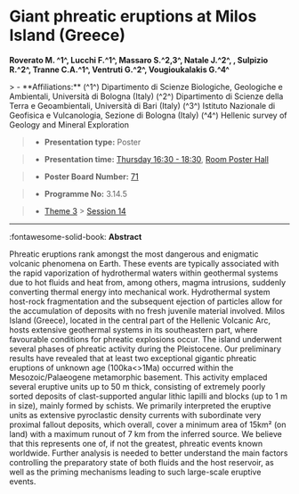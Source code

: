 # Giant phreatic eruptions at Milos Island (Greece)

**Roverato M. ^1^, Lucchi F.^1^, Massaro S.^2,3^, Natale J.^2^, , Sulpizio R.^2^, Tranne C.A.^1^, Ventruti G.^2^, Vougioukalakis G.^4^**

<!-- more -->> - **Affiliations:** (^1^) Dipartimento di Scienze Biologiche, Geologiche e Ambientali, Università di Bologna (Italy) (^2^) Dipartimento di Scienze della Terra e Geoambientali, Università di Bari (Italy) (^3^) Istituto Nazionale di Geofisica e Vulcanologia, Sezione di Bologna (Italy) (^4^) Hellenic survey of Geology and Mineral Exploration 

> - **Presentation type:** Poster

> - **Presentation time:** [Thursday 16:30 - 18:30](../sessions_comparison.md#__tabbed_3_6), [Room Poster Hall](../maps_venue.md#__tabbed_1_1)

> - **Poster Board Number:** [71](../map_poster_boards.md#thursday)

> - **Programme No:** 3.14.5

> - [Theme 3](../theme3.md) > [Session 14](../sessions/session-3-14.md)

--- 

:fontawesome-solid-book: **Abstract**

Phreatic eruptions rank amongst the most dangerous and enigmatic volcanic phenomena on Earth. These events are typically associated with the rapid vaporization of hydrothermal waters within geothermal systems due to hot fluids and heat from, among others, magma intrusions, suddenly converting thermal energy into mechanical work. Hydrothermal system host-rock fragmentation and the subsequent ejection of particles allow for the accumulation of deposits with no fresh juvenile material involved. Milos Island (Greece), located in the central part of the Hellenic Volcanic Arc, hosts extensive geothermal systems in its southeastern part, where favourable conditions for phreatic explosions occur. The island underwent several phases of phreatic activity during the Pleistocene. Our preliminary results have revealed that at least two exceptional gigantic phreatic eruptions of unknown age (100ka<>1Ma) occurred within the Mesozoic/Palaeogene metamorphic basement. This activity emplaced several eruptive units up to 50 m thick, consisting of extremely poorly sorted deposits of clast-supported angular lithic lapilli and blocks (up to 1 m in size), mainly formed by schists. We primarily interpreted the eruptive units as extensive pyroclastic density currents with subordinate very proximal fallout deposits, which overall, cover a minimum area of 15km² (on land) with a maximum runout of 7 km from the inferred source. We believe that this represents one of, if not the greatest, phreatic events known worldwide. Further analysis is needed to better understand the main factors controlling the preparatory state of both fluids and the host reservoir, as well as the priming mechanisms leading to such large-scale eruptive events.

